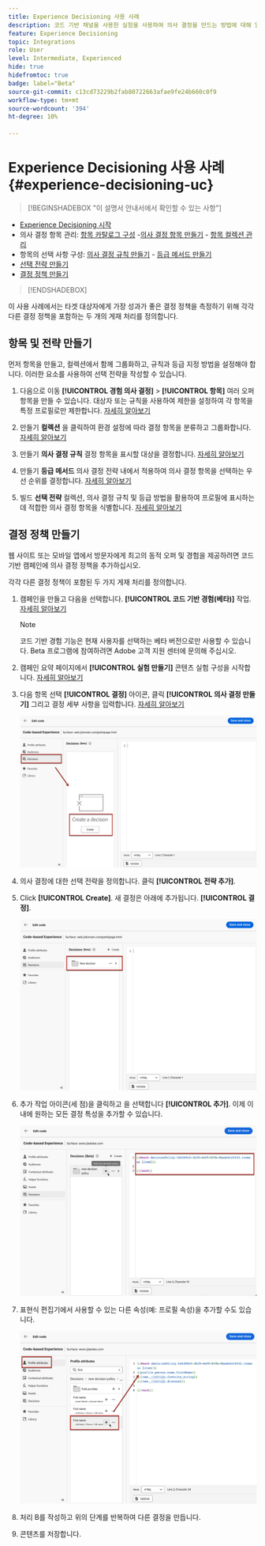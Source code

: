 ```yaml
---
title: Experience Decisioning 사용 사례
description: 코드 기반 채널을 사용한 실험을 사용하여 의사 결정을 만드는 방법에 대해 알아봅니다
feature: Experience Decisioning
topic: Integrations
role: User
level: Intermediate, Experienced
hide: true
hidefromtoc: true
badge: label="Beta"
source-git-commit: c13cd73229b2fab80722663afae9fe24b660c0f9
workflow-type: tm+mt
source-wordcount: '394'
ht-degree: 10%

---
```


# Experience Decisioning 사용 사례 {#experience-decisioning-uc}

>[!BEGINSHADEBOX &quot;이 설명서 안내서에서 확인할 수 있는 사항&quot;]

* [Experience Decisioning 시작](gs-experience-decisioning.md)
* 의사 결정 항목 관리: [항목 카탈로그 구성](catalogs.md) -[의사 결정 항목 만들기](items.md) - [항목 컬렉션 관리](collections.md)
* 항목의 선택 사항 구성: [의사 결정 규칙 만들기](rules.md) - [등급 메서드 만들기](ranking.md)
* [선택 전략 만들기](selection-strategies.md)
* [결정 정책 만들기](create-decision.md)

>[!ENDSHADEBOX]

이 사용 사례에서는 타겟 대상자에게 가장 성과가 좋은 결정 정책을 측정하기 위해 각각 다른 결정 정책을 포함하는 두 개의 게재 처리를 정의합니다.

## 항목 및 전략 만들기

먼저 항목을 만들고, 컬렉션에서 함께 그룹화하고, 규칙과 등급 지정 방법을 설정해야 합니다. 이러한 요소를 사용하여 선택 전략을 작성할 수 있습니다.

1. 다음으로 이동 **[!UICONTROL 경험 의사 결정]** > **[!UICONTROL 항목]** 여러 오퍼 항목을 만들 수 있습니다. 대상자 또는 규칙을 사용하여 제한을 설정하여 각 항목을 특정 프로필로만 제한합니다. [자세히 알아보기](items.md)

   <!--
   1. From the items list, click the **[!UICONTROL Edit schema]** button  and edit the custom attributes if needed. [Learn how to work with catalogs](catalogs.md)-->

1. 만들기 **컬렉션** 을 클릭하여 환경 설정에 따라 결정 항목을 분류하고 그룹화합니다. [자세히 알아보기](collections.md)

1. 만들기 **의사 결정 규칙** 결정 항목을 표시할 대상을 결정합니다. [자세히 알아보기](rules.md)

1. 만들기 **등급 메서드** 의사 결정 전략 내에서 적용하여 의사 결정 항목을 선택하는 우선 순위를 결정합니다. [자세히 알아보기](ranking.md)

1. 빌드 **선택 전략** 컬렉션, 의사 결정 규칙 및 등급 방법을 활용하여 프로필에 표시하는 데 적합한 의사 결정 항목을 식별합니다. [자세히 알아보기](selection-strategies.md)

## 결정 정책 만들기

웹 사이트 또는 모바일 앱에서 방문자에게 최고의 동적 오퍼 및 경험을 제공하려면 코드 기반 캠페인에 의사 결정 정책을 추가하십시오.

각각 다른 결정 정책이 포함된 두 가지 게재 처리를 정의합니다.

1. 캠페인을 만들고 다음을 선택합니다. **[!UICONTROL 코드 기반 경험(베타)]** 작업. [자세히 알아보기](../code-based/create-code-based.md)

   >[!NOTE]
   >
   >코드 기반 경험 기능은 현재 사용자를 선택하는 베타 버전으로만 사용할 수 있습니다. Beta 프로그램에 참여하려면 Adobe 고객 지원 센터에 문의해 주십시오.

1. 캠페인 요약 페이지에서 **[!UICONTROL 실험 만들기]** 콘텐츠 실험 구성을 시작합니다. [자세히 알아보기](../campaigns/content-experiment.md)

1. 다음 항목 선택 **[!UICONTROL 결정]** 아이콘, 클릭 **[!UICONTROL 의사 결정 만들기]** 그리고 결정 세부 사항을 입력합니다. [자세히 알아보기](create-decision.md)

   ![](assets/decision-code-based-create.png)

1. 의사 결정에 대한 선택 전략을 정의합니다. 클릭 **[!UICONTROL 전략 추가]**.

1. Click **[!UICONTROL Create]**. 새 결정은 아래에 추가됩니다. **[!UICONTROL 결정]**.

   ![](assets/decision-code-based-decision-added.png)

1. 추가 작업 아이콘(세 점)을 클릭하고 을 선택합니다 **[!UICONTROL 추가]**. 이제 이 내에 원하는 모든 결정 특성을 추가할 수 있습니다.

   ![](assets/decision-code-based-add-decision.png)

1. 표현식 편집기에서 사용할 수 있는 다른 속성(예: 프로필 속성)을 추가할 수도 있습니다.

   ![](assets/decision-code-based-decision-profile-attribute.png)

1. 처리 B를 작성하고 위의 단계를 반복하여 다른 결정을 만듭니다.

1. 콘텐츠를 저장합니다.


